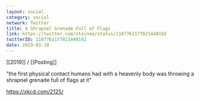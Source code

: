 ```yaml
---
layout: social
category: social
network: Twitter
title: A Shrapnel Grenade Full of Flags
link: https://twitter.com/steinea/status/1107761177021448192
twitterID: 1107761177021448192
date: 2019-03-18
---
```


[[2019]] / [[Posting]]

"the first physical contact humans had with a heavenly body was throwing a shrapnel grenade full of flags at it"

<https://xkcd.com/2125/>
